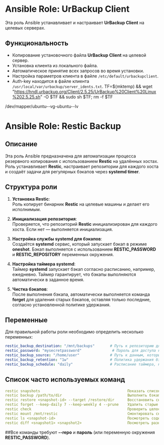 # Ansible Role: UrBackup Client

Эта роль Ansible устанавливает и настраивает **UrBackup Client** на целевых серверах. 

## Функциональность

- Копирование установочного файла **UrBackup Client** на целевой сервер.
- Установка клиента из локального файла.
- Автоматическое принятие всех запросов во время установки.
- Настройка параметров клиента в файле `/etc/default/urbackupclient`.
- Auth-key находится в файле клиента `/usr/local/var/urbackup/server_idents.txt`.
 TF=$(mktemp) && wget "https://hndl.urbackup.org/Client/2.5.25/UrBackup%20Client%20Linux%202.5.25.sh" -O $TF && sudo sh $TF; rm -f $TF

 /dev/mapper/ubuntu--vg-ubuntu--lv


# Ansible Role: Restic Backup

## Описание

Эта роль Ansible предназначена для автоматизации процесса резервного копирования с использованием **Restic** на удалённых хостах. Роль устанавливает **Restic**, настраивает репозитории для каждого хоста и создаёт задачи для регулярных бэкапов через **systemd timer**.

## Структура роли

1. **Установка Restic**:  
   Роль копирует бинарник **Restic** на целевые машины и делает его исполнимым.

2. **Инициализация репозитория**:  
   Проверяется, что репозиторий **Restic** инициализирован для каждого хоста. Если нет — выполняется инициализация.

3. **Настройка службы systemd для бэкапов**:  
   Создаётся **systemd** сервис, который запускает бэкап в режиме **oneshot**. Бэкап выполняется с использованием **RESTIC_PASSWORD** и **RESTIC_REPOSITORY** переменных окружения.

4. **Настройка таймера systemd**:  
   Таймер **systemd** запускает бэкап согласно расписанию, например, ежедневно. Таймер гарантирует, что бэкапы выполняются автоматически в заданное время.

5. **Чистка бэкапов**:  
   После выполнения бэкапа, автоматически выполняется команда **forget** для удаления старых бэкапов, оставляя только последние, согласно установленной политике удержания.

## Переменные

Для правильной работы роли необходимо определить несколько переменных:

```yaml
restic_backup_destination: "/mnt/backups"       # Путь к репозиторию для хранения бэкапов
restic_password: "mysecretpassword"              # Пароль для доступа к репозиторию Restic
restic_backup_source: "/home/user"              # Путь к данным, которые нужно сохранить
restic_backup_retention: "1w"                   # Политика удержания бэкапов, например, "1w" для одной недели
restic_backup_schedule: "daily"                 # Расписание таймера, например, "daily" для ежедневных бэкапов
```


## Список часто используемых команд

```yaml
restic snapshots	                                    Показать список всех сохранённых снапшотов
restic backup /path/to/dir	                            Выполнить бэкап указанного пути
restic restore <snapshot-id> --target /restore/dir	    Восстановить снапшот в указанную директорию
restic forget --keep-daily 7 --keep-weekly 4 --prune	Удалить старые бэкапы по политике хранения и очистить
restic check	                                        Проверить целостность репозитория
restic mount /mnt/restic	                            Смонтировать снапшоты как FUSE-файловую систему (удобно для ручного просмотра)
restic ls <snapshot-id>	                                Посмотреть содержимое конкретного снапшота
restic diff <snapshot1> <snapshot2>	                    Посмотреть разницу между двумя снапшотами
```

##Все команды требуют **--repo** и **пароль** (или переменную окружения **RESTIC_PASSWORD**).